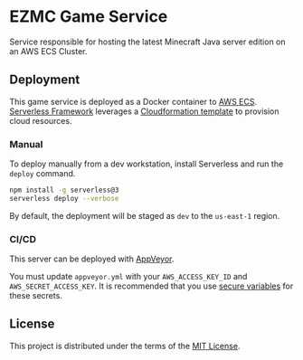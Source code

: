 # EZMC Game Service

Service responsible for hosting the latest Minecraft Java server edition on an AWS ECS Cluster.

## Deployment

This game service is deployed as a Docker container to [AWS ECS](https://aws.amazon.com/ecs/). [Serverless Framework](https://www.serverless.com/framework/docs) leverages a [Cloudformation template](https://aws.amazon.com/cloudformation/resources/templates/) to provision cloud resources.

### Manual

To deploy manually from a dev workstation, install Serverless and run the `deploy` command.

```sh
npm install -g serverless@3
serverless deploy --verbose
```

By default, the deployment will be staged as `dev` to the `us-east-1` region.

### CI/CD

This server can be deployed with [AppVeyor](https://www.appveyor.com/docs/getting-started-with-appveyor-for-linux/).

You must update `appveyor.yml` with your `AWS_ACCESS_KEY_ID` and `AWS_SECRET_ACCESS_KEY`. It is recommended that you use [secure variables](https://www.appveyor.com/docs/build-configuration/#:~:text=Secure%20variables,-When%20you%20work&text=AppVeyor%20generates%20a%20unique%20encryption,Account%20%E2%86%92%20Encrypt%20YAML%20page.&text=%E2%80%9CSecure%E2%80%9D%20variables%20means%20you%20can,that%20is%20visible%20to%20others.) for these secrets.

## License

This project is distributed under the terms of the [MIT License](./LICENSE).
